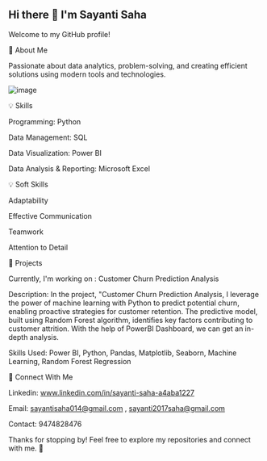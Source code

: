 ## Hi there 👋 I'm Sayanti Saha

Welcome to my GitHub profile! 

🤖 About Me

Passionate about data analytics, problem-solving, and creating efficient solutions using modern tools and technologies.

![image](https://github.com/user-attachments/assets/c172336c-75f1-42aa-b385-d74234bf5f2c)

💡 Skills

Programming: Python

Data Management: SQL

Data Visualization: Power BI

Data Analysis & Reporting: Microsoft Excel

💡 Soft Skills

Adaptability

Effective Communication

Teamwork

Attention to Detail

🔧 Projects

Currently, I'm working on : Customer Churn Prediction Analysis

Description: In the project, "Customer Churn Prediction Analysis, I leverage the power of machine learning with Python to predict potential churn, enabling proactive strategies for customer retention. The predictive model, built using Random Forest algorithm, identifies key factors contributing to customer attrition. With the help of PowerBI Dashboard, we can get an in-depth analysis.

Skills Used: Power BI, Python, Pandas, Matplotlib, Seaborn, Machine Learning, Random Forest Regression

🔗 Connect With Me

Linkedin: www.linkedin.com/in/sayanti-saha-a4aba1227

Email: sayantisaha014@gmail.com , sayanti2017saha@gmail.com

Contact: 9474828476

Thanks for stopping by! Feel free to explore my repositories and connect with me. 🚀
